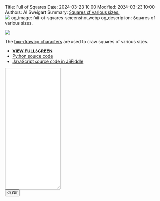 Title: Full of Squares
Date: 2024-03-23 10:00
Modified: 2024-03-23 10:00
Authors: Al Sweigart
Summary: <a href="{filename}full-of-squares.md">Squares of various sizes.<br><img src="{static}/images/full-of-squares-screenshot.webp" style="max-width: 640px;"></a>
og_image: full-of-squares-screenshot.webp
og_description: Squares of various sizes.

<img src="{static}/images/full-of-squares-screenshot.webp" style="max-width: 640px;">

The [box-drawing characters](https://en.wikipedia.org/wiki/Box-drawing_character) are used to draw squares of various sizes.


* **[VIEW FULLSCREEN](/static/full-of-squares-fullscreen.html)**
* [Python source code](https://github.com/asweigart/scrollart/blob/main/python/fullofsquares.py)
* [JavaScript source code in JSFiddle](https://jsfiddle.net/asweigart/oqa41cjd/)

<div><textarea id="bextOutput" readonly style="height: 400px;"></textarea><br /><button type="button" onclick="running = !running;">&#x23FB; Off</button></div>

<script src="/static/bext.js"></script><link rel="stylesheet" href="/static/bext.css">
<script>


let bextRowBuffer = 256;  // Change this to whatever size you want, or -1 for infinite buffer.
let running = true;
// Constants for settings:
const DELAY = 100;  // Pause after each row in milliseconds.
const WIDTH = 200  // Number of columns in output.
const MIN_SQUARE_SIZE = 1;
const MAX_SQUARE_SIZE = 7;
const CHANCE_OF_FILLED_SQUARE = 0.0;
const NUM_SQUARES_PER_ROW = 3;

const UP_DOWN_CHAR         = String.fromCharCode(9474);  // Character 9474 is '│'
const LEFT_RIGHT_CHAR      = String.fromCharCode(9472);  // Character 9472 is '─'
const DOWN_RIGHT_CHAR      = String.fromCharCode(9484);  // Character 9484 is '┌'
const DOWN_LEFT_CHAR       = String.fromCharCode(9488);  // Character 9488 is '┐'
const UP_RIGHT_CHAR        = String.fromCharCode(9492);  // Character 9492 is '└'
const UP_LEFT_CHAR         = String.fromCharCode(9496);  // Character 9496 is '┘'

const UP_DOWN_RIGHT_CHAR   = String.fromCharCode(9500);  // Character 9500 is '├'
const UP_DOWN_LEFT_CHAR    = String.fromCharCode(9508);  // Character 9508 is '┤'
const DOWN_LEFT_RIGHT_CHAR = String.fromCharCode(9516);  // Character 9516 is '┬'
const UP_LEFT_RIGHT_CHAR   = String.fromCharCode(9524);  // Character 9524 is '┴'
const CROSS_CHAR           = String.fromCharCode(9532);  // Character 9532 is '┼'


const EMPTY = ' '.repeat(25) + '...,' + String.fromCharCode(9633);  // The characters in this string are used to fill outside the squares.
const SQUARE_INTERIOR = ' ';  // The characters in this string are used to fill the square interiors.


function getOutlineSquare(size) {
    console.assert(size >= 0);
    
    let rows = [];
    // Make the top row of the square:
    rows.push(DOWN_RIGHT_CHAR + (LEFT_RIGHT_CHAR.repeat(size * 2)) + DOWN_LEFT_CHAR);

    // Make the middle segment of the square:
    for (let i = 0; i < size; i++) {
        rows.push(UP_DOWN_CHAR + SQUARE_INTERIOR.repeat(size * 2) + UP_DOWN_CHAR);
    }

    // Make the bottom row of the square:
    rows.push(UP_RIGHT_CHAR + (LEFT_RIGHT_CHAR.repeat(size * 2)) + UP_LEFT_CHAR);

    return rows;
}


function getFilledSquare(size) {
    console.assert(size >= 0);
    
    let rows = [];
    // Make the top row of the square:
    rows.push(DOWN_RIGHT_CHAR + (DOWN_LEFT_RIGHT_CHAR.repeat(size * 2)) + DOWN_LEFT_CHAR);

    // Make the middle segment of the square:
    for (let i = 0; i < size; i++) {
        rows.push(UP_DOWN_RIGHT_CHAR + (CROSS_CHAR.repeat(size * 2)) + UP_DOWN_LEFT_CHAR);
    }

    // Make the bottom row of the square:
    rows.push(UP_RIGHT_CHAR + (UP_LEFT_RIGHT_CHAR.repeat(size * 2)) + UP_LEFT_CHAR);

    return rows;
}

async function main() {
    let nextRows = [];
    while (running) {
        for (let j = 0; j < NUM_SQUARES_PER_ROW; j++) {
            const size = Math.floor(Math.random() * (MAX_SQUARE_SIZE - MIN_SQUARE_SIZE + 1)) + MIN_SQUARE_SIZE;

            let square;
            if (Math.random() < CHANCE_OF_FILLED_SQUARE) {
                square = getFilledSquare(size);
            } else {
                square = getOutlineSquare(size);
            }

            const xStart = Math.floor(Math.random() * (WIDTH - 1 - (size * 2 + 2)));

            // Make sure there are enough rows in `nextRows`:
            while (nextRows.length < size + 2) {
                    nextRows.push(Array.from({length: WIDTH}, () => EMPTY[Math.floor(Math.random() * EMPTY.length)]));            
            }

            // Add the square to `nextRows`
            for (let y = 0; y < square.length; y++) {
                for (let x = 0; x < square[y].length; x++) {
                    nextRows[y][x + xStart] = square[y][x];
                }
            }
        }

        // Print the row and then remove it:
        print(nextRows[0].join(''));
        nextRows.shift();

        // Pause for a bit before printing the next row:
        await sleep(DELAY);
    }
}

main();
</script>
